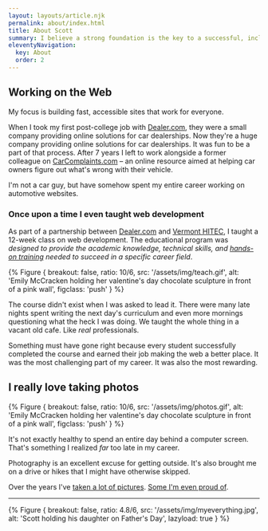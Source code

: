 ```yaml
---
layout: layouts/article.njk
permalink: about/index.html
title: About Scott
summary: I believe a strong foundation is the key to a successful, inclusive website. That means focusing on HTML semantics and not thinking about accessibility as a to-do list item, but as a core component of ever site.
eleventyNavigation:
  key: About
  order: 2
---
```


## Working on the Web

My focus is building fast, accessible sites that work for everyone.

When I took my first post-college job with [Dealer.com](http://www.dealer.com), they were a small company providing online solutions for car dealerships. Now they're a huge company providing online solutions for car dealerships. It was fun to be a part of that process. After 7 years I left to work alongside a former colleague on [CarComplaints.com](http://www.carcomplaints.com) – an online resource aimed at helping car owners figure out what's wrong with their vehicle.

I'm not a car guy, but have somehow spent my entire career working on automotive websites.

### Once upon a time I even taught web development

As part of a partnership between [Dealer.com](http://dealer.com) and [Vermont HITEC](http://www.vthitec.org/index.html), I taught a 12-week class on web development. The educational program was _designed to provide the academic knowledge, technical skills, and [hands-on training](https://www.vpr.org/post/vermont-hitec-training-program-guarantees-jobs#stream/0) needed to succeed in a specific career field_.

{% Figure {
    breakout: false,
    ratio: 10/6,
    src: '/assets/img/teach.gif',
    alt: 'Emily McCracken holding her valentine\'s day chocolate sculpture in front of a pink wall',
    figclass: 'push'
} %}

The course didn't exist when I was asked to lead it. There were many late nights spent writing the next day's curriculum and even more mornings questioning what the heck I was doing. We taught the whole thing in a vacant old cafe. Like _real_ professionals.

Something must have gone right because every student successfully completed the course and earned their job making the web a better place. It was the most challenging part of my career. It was also the most rewarding.

## I really love taking photos

{% Figure {
    breakout: false,
    ratio: 10/6,
    src: '/assets/img/photos.gif',
    alt: 'Emily McCracken holding her valentine\'s day chocolate sculpture in front of a pink wall',
    figclass: 'push'
} %}

It's not exactly healthy to spend an entire day behind a computer screen. That's something I realized _far_ too late in my career.

Photography is an excellent excuse for getting outside. It's also brought me on a drive or hikes that I might have otherwise skipped.

Over the years I've [taken a lot of pictures](http://www.instagram.com/scottmccracken/). [Some I'm even proud of](http://scottmccracken.tumblr.com).

---

{% Figure {
    breakout: false,
    ratio: 4.8/6,
    src: '/assets/img/myeverything.jpg',
    alt: 'Scott holding his daughter on Father\'s Day',
    lazyload: true
} %}